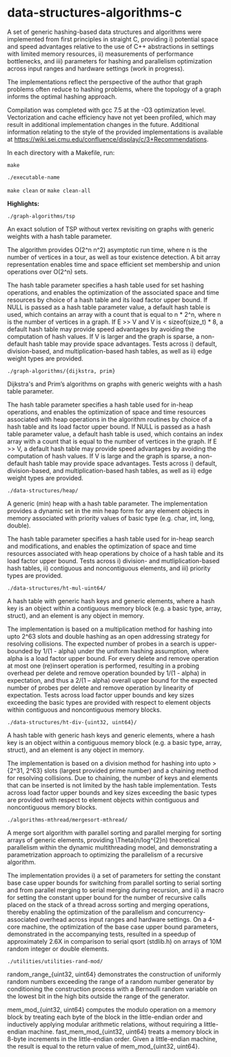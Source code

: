 # data-structures-algorithms-c

A set of generic hashing-based data structures and algorithms were implemented from first principles in straight C, providing i) potential space and speed advantages relative to the use of C++ abstractions in settings with limited memory resources, ii) measurements of performance bottlenecks, and iii) parameters for hashing and parallelism optimization across input ranges and hardware settings (work in progress).

The implementations reflect the perspective of the author that graph problems often reduce to hashing problems, where the topology of a graph informs the optimal hashing approach.

Compilation was completed with gcc 7.5 at the -O3 optimization level. Vectorization and cache efficiency have not yet been profiled, which may result in additional implementation changes in the future. Additional information relating to the style of the provided implementations is available at https://wiki.sei.cmu.edu/confluence/display/c/3+Recommendations.

In each directory with a Makefile, run:

`make`

`./executable-name`

`make clean` or `make clean-all`

**Highlights:**

`./graph-algorithms/tsp`

An exact solution of TSP without vertex revisiting on graphs with generic weights with a hash table parameter.

The algorithm provides O(2^n n^2) asymptotic run time, where n is the number of vertices in a tour, as well as tour existence detection. A bit array representation enables time and space efficient set membership and union operations over O(2^n) sets.
   
The hash table parameter specifies a hash table used for set hashing operations, and enables the optimization of the associated space and time resources by choice of a hash table and its load factor upper bound. If NULL is passed as a hash table parameter value, a default hash table is used, which contains an array with a count that is equal to n * 2^n, where n is the number of vertices in a graph. If E >> V and V is < sizeof(size_t) * 8, a default hash table may provide speed advantages by avoiding the computation of hash values. If V is larger and the graph is sparse, a non-default hash table may provide space advantages. Tests across i) default, division-based, and multiplication-based hash tables, as well as ii) edge weight types are provided.

`./graph-algorithms/{dijkstra, prim}`

Dijkstra's and Prim’s algorithms on graphs with generic weights with a hash table parameter.

The hash table parameter specifies a hash table used for in-heap operations, and enables the optimization of space and time resources associated with heap operations in the algorithm routines by choice of a hash table and its load factor upper bound. If NULL is passed as a hash table parameter value, a default hash table is used, which contains an index array with a count that is equal to the number of vertices in the graph. If E >> V, a default hash table may provide speed advantages by avoiding the computation of hash values. If V is large and the graph is sparse, a non-default hash table may provide space advantages. Tests across i) default, division-based, and multiplication-based hash tables, as well as ii) edge weight types are provided.

`./data-structures/heap/`

A generic (min) heap with a hash table parameter. The implementation provides a dynamic set in the min heap form for any element objects in memory associated with priority values of basic type (e.g. char, int, long, double).

The hash table parameter specifies a hash table used for in-heap search and modifications, and enables the optimization of space and time resources associated with heap operations by choice of a hash table and its load factor upper bound. Tests across i) division- and mutliplication-based hash tables, ii) contiguous and noncontiguous elements, and iii) priority types are provided.

`./data-structures/ht-mul-uint64/`

A hash table with generic hash keys and generic elements, where a hash key is an object within a contiguous memory block (e.g. a basic type, array, struct), and an element is any object in memory.

The implementation is based on a multiplication method for hashing into upto 2^63 slots and double hashing as an open addressing strategy for resolving collisions. The expected number of probes in a search is upper-bounded by 1/(1 - alpha) under the uniform hashing assumption, where alpha is a load factor upper bound. For every delete and remove operation at most one (re)insert operation is performed, resulting in a probing overhead per delete and remove operation bounded by 1/(1 - alpha) in expectation, and thus a 2/(1 – alpha) overall upper bound for the expected number of probes per delete and remove operation by linearity of expectation. Tests across load factor upper bounds and key sizes exceeding the basic types are provided with respect to element objects within contiguous and noncontiguous memory blocks.

`./data-structures/ht-div-{uint32, uint64}/`

A hash table with generic hash keys and generic elements, where a hash key is an object within a contiguous memory block (e.g. a basic type, array, struct), and an element is any object in memory. 

The implementation is based on a division method for hashing into upto > {2^31, 2^63} slots (largest provided prime number) and a chaining method for resolving collisions. Due to chaining, the number of keys and elements that can be inserted is not limited by the hash table implementation. Tests across load factor upper bounds and key sizes exceeding the basic types are provided with respect to element objects within contiguous and noncontiguous memory blocks.

`./algorithms-mthread/mergesort-mthread/`

A merge sort algorithm with parallel sorting and parallel merging for sorting arrays of generic elements, providing \Theta(n/log^{2}n) theoretical parallelism within the dynamic multithreading model, and demonstrating a parametrization approach to optimizing the parallelism of a recursive algorithm.

The implementation provides i) a set of parameters for setting the constant base case upper bounds for switching from parallel sorting to serial sorting and from parallel merging to serial merging during recursion, and ii) a macro for setting the constant upper bound for the number of recursive calls placed on the stack of a thread across sorting and merging operations, thereby enabling the optimization of the parallelism and concurrency-associated overhead across input ranges and hardware settings. On a 4-core machine, the optimization of the base case upper bound parameters, demonstrated in the accompanying tests, resulted in a speedup of approximately 2.6X in comparison to serial qsort (stdlib.h) on arrays of 10M random integer or double elements.

`./utilities/utilities-rand-mod/`

random_range_{uint32, uint64} demonstrates the construction of uniformly random numbers exceeding the range of a random number generator by conditioning the construction process with a Bernoulli random variable on the lowest bit in the high bits outside the range of the generator.

mem_mod_{uint32, uint64} computes the modulo operation on a memory block by treating each byte of the block in the little-endian order and inductively applying modular arithmetic relations, without requiring a little-endian machine. fast_mem_mod_{uint32, uint64} treats a memory block in 8-byte increments in the little-endian order. Given a little-endian machine, the result is equal to the return value of mem_mod_{uint32, uint64}.
